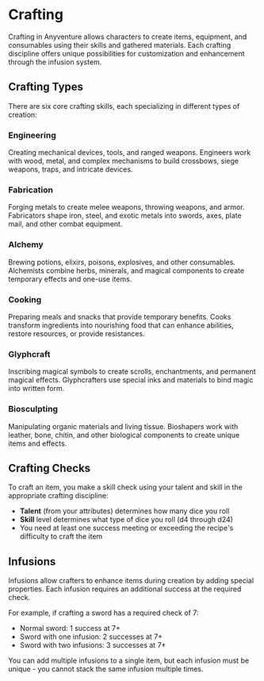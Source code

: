 # Crafting

Crafting in Anyventure allows characters to create items, equipment, and consumables using their skills and gathered materials. Each crafting discipline offers unique possibilities for customization and enhancement through the infusion system.

## Crafting Types

There are six core crafting skills, each specializing in different types of creation:

### Engineering
Creating mechanical devices, tools, and ranged weapons. Engineers work with wood, metal, and complex mechanisms to build crossbows, siege weapons, traps, and intricate devices.

### Fabrication  
Forging metals to create melee weapons, throwing weapons, and armor. Fabricators shape iron, steel, and exotic metals into swords, axes, plate mail, and other combat equipment.

### Alchemy
Brewing potions, elixirs, poisons, explosives, and other consumables. Alchemists combine herbs, minerals, and magical components to create temporary effects and one-use items.

### Cooking
Preparing meals and snacks that provide temporary benefits. Cooks transform ingredients into nourishing food that can enhance abilities, restore resources, or provide resistances.

### Glyphcraft
Inscribing magical symbols to create scrolls, enchantments, and permanent magical effects. Glyphcrafters use special inks and materials to bind magic into written form.

### Biosculpting
Manipulating organic materials and living tissue. Bioshapers work with leather, bone, chitin, and other biological components to create unique items and effects.

## Crafting Checks

To craft an item, you make a skill check using your talent and skill in the appropriate crafting discipline:
- **Talent** (from your attributes) determines how many dice you roll
- **Skill** level determines what type of dice you roll (d4 through d24)
- You need at least one success meeting or exceeding the recipe's difficulty to craft the item

## Infusions

Infusions allow crafters to enhance items during creation by adding special properties. Each infusion requires an additional success at the required check. 

For example, if crafting a sword has a required check of 7:
- Normal sword: 1 success at 7+
- Sword with one infusion: 2 successes at 7+  
- Sword with two infusions: 3 successes at 7+

You can add multiple infusions to a single item, but each infusion must be unique - you cannot stack the same infusion multiple times.